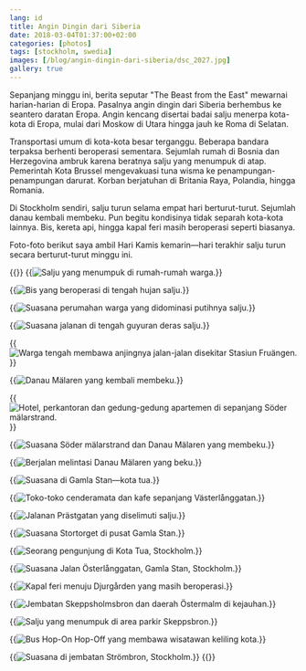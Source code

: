 ```yaml
---
lang: id
title: Angin Dingin dari Siberia
date: 2018-03-04T01:37:00+02:00
categories: [photos]
tags: [stockholm, swedia]
images: [/blog/angin-dingin-dari-siberia/dsc_2027.jpg]
gallery: true
---
```

Sepanjang minggu ini, berita seputar "The Beast from the East" mewarnai harian-harian di Eropa. Pasalnya angin dingin dari Siberia berhembus ke seantero daratan Eropa. Angin kencang disertai badai salju menerpa kota-kota di Eropa, mulai dari Moskow di Utara hingga jauh ke Roma di Selatan.

Transportasi umum di kota-kota besar terganggu. Beberapa bandara terpaksa berhenti beroperasi sementara. Sejumlah rumah di Bosnia dan Herzegovina ambruk karena beratnya salju yang menumpuk di atap. Pemerintah Kota Brussel mengevakuasi tuna wisma ke penampungan-penampungan darurat. Korban berjatuhan di Britania Raya, Polandia, hingga Romania.

Di Stockholm sendiri, salju turun selama empat hari berturut-turut. Sejumlah danau kembali membeku. Pun begitu kondisinya tidak separah kota-kota lainnya. Bis, kereta api, hingga kapal feri masih beroperasi seperti biasanya.

Foto-foto berikut saya ambil Hari Kamis kemarin—hari terakhir salju turun secara berturut-turut minggu ini.

{{<gallery>}}
{{<img alt="Salju yang menumpuk di rumah-rumah warga." src="dsc_2020.jpg">}}

{{<img alt="Bis yang beroperasi di tengah hujan salju." src="dsc_2022.jpg">}}

{{<img alt="Suasana perumahan warga yang didominasi putihnya salju." src="dsc_2025.jpg">}}

{{<img alt="Suasana jalanan di tengah guyuran deras salju." src="dsc_2027.jpg">}}

{{<img alt="Warga tengah membawa anjingnya jalan-jalan disekitar Stasiun Fruängen." src="dsc_2030.jpg">}}

{{<img alt="Danau Mälaren yang kembali membeku." src="dsc_2033.jpg">}}

{{<img alt="Hotel, perkantoran dan gedung-gedung apartemen di sepanjang Söder mälarstrand." src="dsc_2035.jpg">}}

{{<img alt="Suasana Söder mälarstrand dan Danau Mälaren yang membeku." src="dsc_2036.jpg">}}

{{<img alt="Berjalan melintasi Danau Mälaren yang beku." src="dsc_2038.jpg">}}

{{<img alt="Suasana di Gamla Stan—kota tua." src="dsc_2044.jpg">}}

{{<img alt="Toko-toko cenderamata dan kafe sepanjang Västerlånggatan." src="dsc_2046.jpg">}}

{{<img alt="Jalanan Prästgatan yang diselimuti salju." src="dsc_2056.jpg">}}

{{<img alt="Suasana Stortorget di pusat Gamla Stan." src="dsc_2057.jpg">}}

{{<img alt="Seorang pengunjung di Kota Tua, Stockholm." src="dsc_2068.jpg">}}

{{<img alt="Suasana Jalan Österlånggatan, Gamla Stan, Stockholm." src="dsc_2069.jpg">}}

{{<img alt="Kapal feri menuju Djurgården yang masih beroperasi." src="dsc_2073.jpg">}}

{{<img alt="Jembatan Skeppsholmsbron dan daerah Östermalm di kejauhan." src="dsc_2078.jpg">}}

{{<img alt="Salju yang menumpuk di area parkir Skeppsbron." src="dsc_2080.jpg">}}

{{<img alt="Bus Hop-On Hop-Off yang membawa wisatawan keliling kota." src="dsc_2095.jpg">}}

{{<img alt="Suasana di jembatan Strömbron, Stockholm." src="dsc_2099.jpg">}}
{{</gallery>}}
